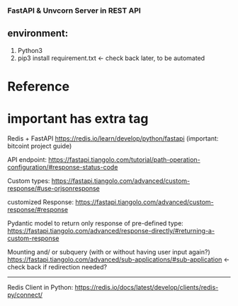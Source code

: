 ### FastAPI & Unvcorn Server in REST API 


## environment: 
1. Python3
2. pip3 install requirement.txt   <- check back later, to be automated 

# Reference

# important has extra tag
Redis + FastAPI https://redis.io/learn/develop/python/fastapi (important: bitcoint project guide)

API endpoint: https://fastapi.tiangolo.com/tutorial/path-operation-configuration/#response-status-code 

Custom types: https://fastapi.tiangolo.com/advanced/custom-response/#use-orjsonresponse 

customized Response: https://fastapi.tiangolo.com/advanced/custom-response/#response 

Pydantic model to return only response of pre-defined type: https://fastapi.tiangolo.com/advanced/response-directly/#returning-a-custom-response  

Mounting and/ or subquery (with or without having user input again?) https://fastapi.tiangolo.com/advanced/sub-applications/#sub-application <- check back if redirection needed?



-------------------


Redis Client in Python: https://redis.io/docs/latest/develop/clients/redis-py/connect/
 